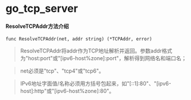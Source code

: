 # go_tcp_server

#### ResolveTCPAddr方法介绍

    func ResolveTCPAddr(net, addr string) (*TCPAddr, error)

>ResolveTCPAddr将addr作为TCP地址解析并返回。参数addr格式为"host:port"或"[ipv6-host%zone]:port"，解析得到网络名和端口名；

>net必须是"tcp"、"tcp4"或"tcp6"。

>IPv6地址字面值/名称必须用方括号包起来，如"[::1]:80"、"[ipv6-host]:http"或"[ipv6-host%zone]:80"。
